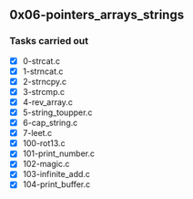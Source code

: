 ## 0x06-pointers_arrays_strings
### Tasks carried out
- [x] 0-strcat.c
- [x] 1-strncat.c
- [x] 2-strncpy.c
- [x] 3-strcmp.c
- [x] 4-rev_array.c
- [x] 5-string_toupper.c
- [x] 6-cap_string.c
- [x] 7-leet.c
- [x] 100-rot13.c
- [x] 101-print_number.c
- [x] 102-magic.c
 -[x] 103-infinite_add.c
- [x] 104-print_buffer.c

